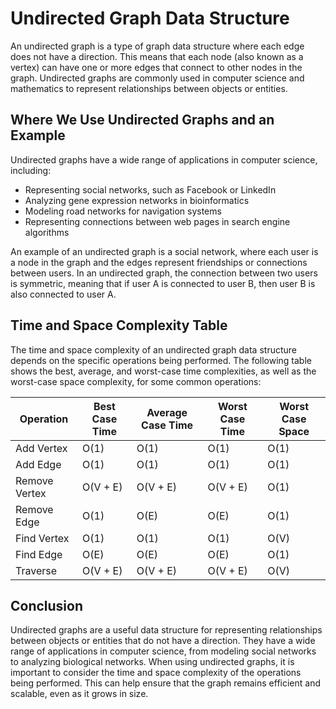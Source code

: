 # Undirected Graph Data Structure

An undirected graph is a type of graph data structure where each edge does not have a direction. This means that each node (also known as a vertex) can have one or more edges that connect to other nodes in the graph. Undirected graphs are commonly used in computer science and mathematics to represent relationships between objects or entities.

## Where We Use Undirected Graphs and an Example

Undirected graphs have a wide range of applications in computer science, including:

- Representing social networks, such as Facebook or LinkedIn
- Analyzing gene expression networks in bioinformatics
- Modeling road networks for navigation systems
- Representing connections between web pages in search engine algorithms

An example of an undirected graph is a social network, where each user is a node in the graph and the edges represent friendships or connections between users. In an undirected graph, the connection between two users is symmetric, meaning that if user A is connected to user B, then user B is also connected to user A.

## Time and Space Complexity Table

The time and space complexity of an undirected graph data structure depends on the specific operations being performed. The following table shows the best, average, and worst-case time complexities, as well as the worst-case space complexity, for some common operations:

| Operation     | Best Case Time | Average Case Time | Worst Case Time | Worst Case Space |
| ------------- | -------------- | ----------------- | --------------- | ---------------- |
| Add Vertex    | O(1)           | O(1)              | O(1)            | O(1)             |
| Add Edge      | O(1)           | O(1)              | O(1)            | O(1)             |
| Remove Vertex | O(V + E)       | O(V + E)          | O(V + E)        | O(1)             |
| Remove Edge   | O(1)           | O(E)              | O(E)            | O(1)             |
| Find Vertex   | O(1)           | O(1)              | O(1)            | O(V)             |
| Find Edge     | O(E)           | O(E)              | O(E)            | O(1)             |
| Traverse      | O(V + E)       | O(V + E)          | O(V + E)        | O(V)             |

## Conclusion

Undirected graphs are a useful data structure for representing relationships between objects or entities that do not have a direction. They have a wide range of applications in computer science, from modeling social networks to analyzing biological networks. When using undirected graphs, it is important to consider the time and space complexity of the operations being performed. This can help ensure that the graph remains efficient and scalable, even as it grows in size.
